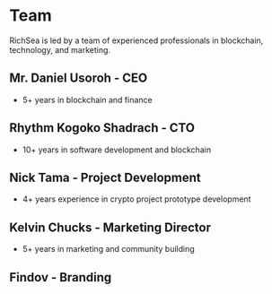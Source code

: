 # Team

RichSea is led by a team of experienced professionals in blockchain, technology, and marketing.

## Mr. Daniel Usoroh - CEO
- 5+ years in blockchain and finance

## Rhythm Kogoko Shadrach - CTO
- 10+ years in software development and blockchain

## Nick Tama - Project Development
- 4+ years experience in crypto project prototype development

## Kelvin Chucks - Marketing Director
- 5+ years in marketing and community building

## Findov - Branding

